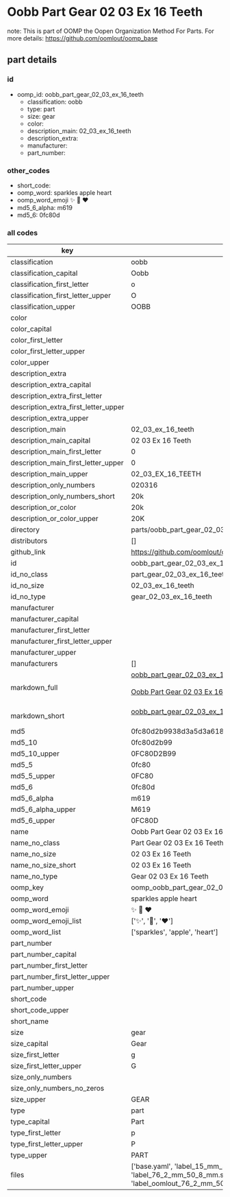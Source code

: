 # Oobb Part Gear 02 03 Ex 16 Teeth  

note: This is part of OOMP the Oopen Organization Method For Parts. For more details: https://github.com/oomlout/oomp_base

##  part details





### id
* oomp_id: oobb_part_gear_02_03_ex_16_teeth
  * classification: oobb
  * type: part
  * size: gear
  * color: 
  * description_main: 02_03_ex_16_teeth
  * description_extra: 
  * manufacturer: 
  * part_number: 

### other_codes
* short_code: 
* oomp_word: sparkles apple heart
* oomp_word_emoji :sparkles: :apple: :heart:
* md5_6_alpha: m619
* md5_6: 0fc80d

### all codes 
| key | value |  
| --- | --- |  
| classification | oobb |  
| classification_capital | Oobb |  
| classification_first_letter | o |  
| classification_first_letter_upper | O |  
| classification_upper | OOBB |  
| color |  |  
| color_capital |  |  
| color_first_letter |  |  
| color_first_letter_upper |  |  
| color_upper |  |  
| description_extra |  |  
| description_extra_capital |  |  
| description_extra_first_letter |  |  
| description_extra_first_letter_upper |  |  
| description_extra_upper |  |  
| description_main | 02_03_ex_16_teeth |  
| description_main_capital | 02 03 Ex 16 Teeth |  
| description_main_first_letter | 0 |  
| description_main_first_letter_upper | 0 |  
| description_main_upper | 02_03_EX_16_TEETH |  
| description_only_numbers | 020316 |  
| description_only_numbers_short | 20k |  
| description_or_color | 20k |  
| description_or_color_upper | 20K |  
| directory | parts/oobb_part_gear_02_03_ex_16_teeth |  
| distributors | [] |  
| github_link | https://github.com/oomlout/oomlout_oomp_part_src/tree/main/parts/oobb_part_gear_02_03_ex_16_teeth/working |  
| id | oobb_part_gear_02_03_ex_16_teeth |  
| id_no_class | part_gear_02_03_ex_16_teeth |  
| id_no_size | 02_03_ex_16_teeth |  
| id_no_type | gear_02_03_ex_16_teeth |  
| manufacturer |  |  
| manufacturer_capital |  |  
| manufacturer_first_letter |  |  
| manufacturer_first_letter_upper |  |  
| manufacturer_upper |  |  
| manufacturers | [] |  
| markdown_full | [oobb_part_gear_02_03_ex_16_teeth](https://github.com/oomlout/oomlout_oomp_part_src/tree/main/parts/oobb_part_gear_02_03_ex_16_teeth/working)<br>[](https://github.com/oomlout/oomlout_oomp_part_src/tree/main/parts/oobb_part_gear_02_03_ex_16_teeth/working)<br>[Oobb Part Gear 02 03 Ex 16 Teeth](https://github.com/oomlout/oomlout_oomp_part_src/tree/main/parts/oobb_part_gear_02_03_ex_16_teeth/working)<br><br> |  
| markdown_short | [oobb_part_gear_02_03_ex_16_teeth](https://github.com/oomlout/oomlout_oomp_part_src/tree/main/parts/oobb_part_gear_02_03_ex_16_teeth/working)<br><br> |  
| md5 | 0fc80d2b9938d3a5d3a61873180e1916 |  
| md5_10 | 0fc80d2b99 |  
| md5_10_upper | 0FC80D2B99 |  
| md5_5 | 0fc80 |  
| md5_5_upper | 0FC80 |  
| md5_6 | 0fc80d |  
| md5_6_alpha | m619 |  
| md5_6_alpha_upper | M619 |  
| md5_6_upper | 0FC80D |  
| name | Oobb Part Gear 02 03 Ex 16 Teeth |  
| name_no_class | Part Gear 02 03 Ex 16 Teeth |  
| name_no_size | 02 03 Ex 16 Teeth |  
| name_no_size_short | 02 03 Ex 16 Teeth |  
| name_no_type | Gear 02 03 Ex 16 Teeth |  
| oomp_key | oomp_oobb_part_gear_02_03_ex_16_teeth |  
| oomp_word | sparkles apple heart |  
| oomp_word_emoji | :sparkles: :apple: :heart: |  
| oomp_word_emoji_list | [':sparkles:', ':apple:', ':heart:'] |  
| oomp_word_list | ['sparkles', 'apple', 'heart'] |  
| part_number |  |  
| part_number_capital |  |  
| part_number_first_letter |  |  
| part_number_first_letter_upper |  |  
| part_number_upper |  |  
| short_code |  |  
| short_code_upper |  |  
| short_name |  |  
| size | gear |  
| size_capital | Gear |  
| size_first_letter | g |  
| size_first_letter_upper | G |  
| size_only_numbers |  |  
| size_only_numbers_no_zeros |  |  
| size_upper | GEAR |  
| type | part |  
| type_capital | Part |  
| type_first_letter | p |  
| type_first_letter_upper | P |  
| type_upper | PART |  
| files | ['base.yaml', 'label_15_mm_30_mm.pdf', 'label_15_mm_30_mm.svg', 'label_76_2_mm_50_8_mm.pdf', 'label_76_2_mm_50_8_mm.svg', 'label_oomlout_76_2_mm_50_8_mm.pdf', 'label_oomlout_76_2_mm_50_8_mm.svg', 'readme.md', 'working.json', 'working.yaml'] |  
